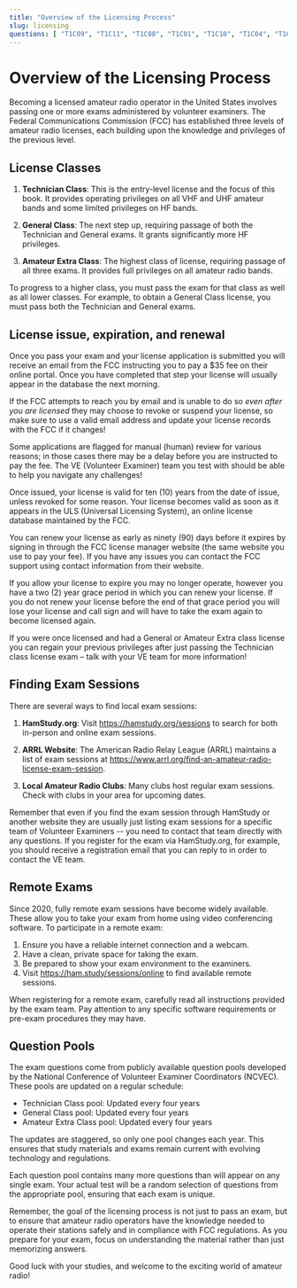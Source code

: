 ```yaml
---
title: "Overview of the Licensing Process"
slug: licensing
questions: [ "T1C09", "T1C11", "T1C08", "T1C01", "T1C10", "T1C04", "T1C07" ]
---
```


# Overview of the Licensing Process

Becoming a licensed amateur radio operator in the United States involves passing one or more exams administered by volunteer examiners. The Federal Communications Commission (FCC) has established three levels of amateur radio licenses, each building upon the knowledge and privileges of the previous level.

## License Classes

1. **Technician Class**: This is the entry-level license and the focus of this book. It provides operating privileges on all VHF and UHF amateur bands and some limited privileges on HF bands.

2. **General Class**: The next step up, requiring passage of both the Technician and General exams. It grants significantly more HF privileges.

3. **Amateur Extra Class**: The highest class of license, requiring passage of all three exams. It provides full privileges on all amateur radio bands.

To progress to a higher class, you must pass the exam for that class as well as all lower classes. For example, to obtain a General Class license, you must pass both the Technician and General exams.

## License issue, expiration, and renewal

Once you pass your exam and your license application is submitted you will receive an email from the FCC instructing you to pay a $35 fee on their online portal. Once you have completed that step your license will usually appear in the database the next morning.

If the FCC attempts to reach you by email and is unable to do so *even after you are licensed* they may choose to revoke or suspend your license, so make sure to use a valid email address and update your license records with the FCC if it changes!

Some applications are flagged for manual (human) review for various reasons; in those cases there may be a delay before you are instructed to pay the fee. The VE (Volunteer Examiner) team you test with should be able to help you navigate any challenges!

Once issued, your license is valid for ten (10) years from the date of issue, unless revoked for some reason. Your license becomes valid as soon as it appears in the ULS (Universal Licensing System), an online license database maintained by the FCC.

You can renew your license as early as ninety (90) days before it expires by signing in through the FCC license manager website (the same website you use to pay your fee). If you have any issues you can contact the FCC support using contact information from their website.

If you allow your license to expire you may no longer operate, however you have a two (2) year grace period in which you can renew your license. If you do not renew your license before the end of that grace period you will lose your license and call sign and will have to take the exam again to become licensed again.

If you were once licensed and had a General or Amateur Extra class license you can regain your previous privileges after just passing the Technician class license exam – talk with your VE team for more information!

## Finding Exam Sessions

There are several ways to find local exam sessions:

1. **HamStudy.org**: Visit https://hamstudy.org/sessions to search for both in-person and online exam sessions.

2. **ARRL Website**: The American Radio Relay League (ARRL) maintains a list of exam sessions at https://www.arrl.org/find-an-amateur-radio-license-exam-session.

3. **Local Amateur Radio Clubs**: Many clubs host regular exam sessions. Check with clubs in your area for upcoming dates.

Remember that even if you find the exam session through HamStudy or another website they are usually just listing exam sessions for a specific team of Volunteer Examiners -- you need to contact that team directly with any questions. If you register for the exam via HamStudy.org, for example, you should receive a registration email that you can reply to in order to contact the VE team.

## Remote Exams

Since 2020, fully remote exam sessions have become widely available. These allow you to take your exam from home using video conferencing software. To participate in a remote exam:

1. Ensure you have a reliable internet connection and a webcam.
2. Have a clean, private space for taking the exam.
3. Be prepared to show your exam environment to the examiners.
4. Visit https://ham.study/sessions/online to find available remote sessions.

When registering for a remote exam, carefully read all instructions provided by the exam team. Pay attention to any specific software requirements or pre-exam procedures they may have.

## Question Pools

The exam questions come from publicly available question pools developed by the National Conference of Volunteer Examiner Coordinators (NCVEC). These pools are updated on a regular schedule:

- Technician Class pool: Updated every four years
- General Class pool: Updated every four years
- Amateur Extra Class pool: Updated every four years

The updates are staggered, so only one pool changes each year. This ensures that study materials and exams remain current with evolving technology and regulations.

Each question pool contains many more questions than will appear on any single exam. Your actual test will be a random selection of questions from the appropriate pool, ensuring that each exam is unique.

Remember, the goal of the licensing process is not just to pass an exam, but to ensure that amateur radio operators have the knowledge needed to operate their stations safely and in compliance with FCC regulations. As you prepare for your exam, focus on understanding the material rather than just memorizing answers.

Good luck with your studies, and welcome to the exciting world of amateur radio!
